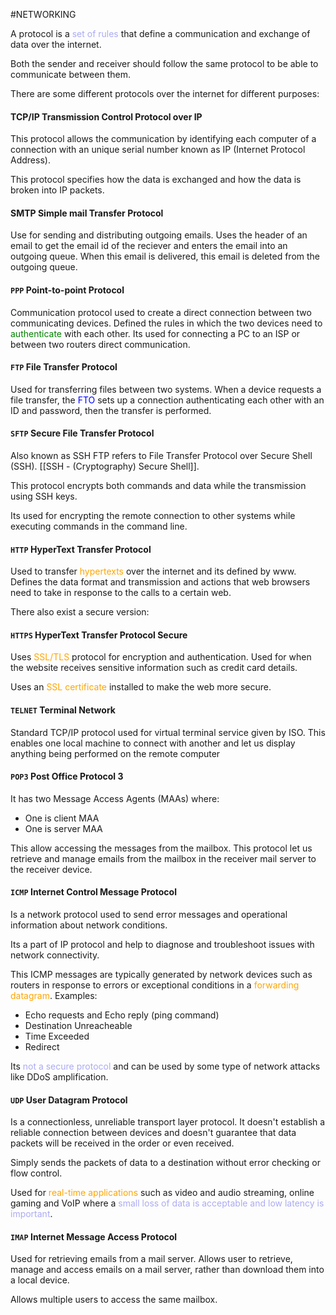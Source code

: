 #NETWORKING 

A protocol is a <span style="color:#ababf5;">set of rules</span> that define a communication and exchange of data over the internet. 

Both the sender and receiver should follow the same protocol to be able to communicate between them. 

There are some different protocols over the internet for different purposes: 

#### TCP/IP Transmission Control Protocol over IP

This protocol allows the communication by identifying each computer of a connection with an unique serial number known as IP (Internet Protocol Address). 

This protocol specifies how the data is exchanged and how the data is broken into IP packets. 

#### SMTP Simple mail Transfer Protocol

Use for sending and distributing outgoing emails. 
Uses the header of an email to get the email id of the reciever and enters the email into an outgoing queue. When this email is delivered, this email is deleted from the outgoing queue. 

#### `PPP` Point-to-point Protocol

Communication protocol used to create a direct connection between two communicating devices. 
Defined the rules in which the two devices need to <span style="color:green;">authenticate</span> with each other. 
Its used for connecting a PC to an ISP or between two routers direct communication.

#### `FTP` File Transfer Protocol

Used for transferring files between two systems. 
When a device requests a file transfer, the <span style="color:blue;">FTO</span> sets up a connection authenticating each other with an ID and password, then the transfer is performed. 

#### `SFTP` Secure File Transfer Protocol

Also known as SSH FTP refers to File Transfer Protocol over Secure Shell (SSH). [[SSH - (Cryptography) Secure Shell]]. 

This protocol encrypts both commands and data while the transmission using SSH keys. 

Its used for encrypting the remote connection to other systems while executing commands in the command line. 

#### `HTTP` HyperText Transfer Protocol

Used to transfer <span style="color:orange;">hypertexts</span> over the internet and its defined by www. 
Defines the data format and transmission and actions that web browsers need to take in response to the calls to a certain web. 

There also exist a secure version: 

#### `HTTPS` HyperText Transfer Protocol Secure

Uses <span style="color:orange;">SSL/TLS</span> protocol for encryption and authentication. Used for when the website receives sensitive information such as credit card details. 

Uses an <span style="color:orange;">SSL certificate</span> installed to make the web more secure. 

#### `TELNET` Terminal Network

Standard TCP/IP protocol used for virtual terminal service given by ISO. 
This enables one local machine to connect with another and let us display anything being performed on the remote computer

#### `POP3` Post Office Protocol 3

It has two Message Access Agents (MAAs) where: 
* One is client MAA
* One is server MAA

This allow accessing the messages from the mailbox. 
This protocol let us retrieve and manage emails from the mailbox in the receiver mail server to the receiver device. 

#### `ICMP` Internet Control Message Protocol

Is a network protocol used to send error messages and operational information about network conditions. 

Its a part of IP protocol and help to diagnose and troubleshoot issues with network connectivity. 

This ICMP messages are typically generated by network devices such as routers in response to errors or exceptional conditions in a <span style ="color:orange;">forwarding datagram</span>. Examples: 

* Echo requests and Echo reply (ping command)
* Destination Unreacheable
* Time Exceeded
* Redirect

Its <span style="color:#ababf5;">not a secure protocol</span> and can be used by some type of network attacks like DDoS amplification. 

#### `UDP` User Datagram Protocol

Is a connectionless, unreliable transport layer protocol. 
It doesn't establish a reliable connection between devices and doesn't guarantee that data packets will be received in the order or even received. 

Simply sends the packets of data to a destination without error checking or flow control. 

Used for <span style="color:orange;">real-time applications</span> such as video and audio streaming, online gaming and VoIP where a <span style="color:#ababf5;">small loss of data is acceptable and low latency is important</span>. 


#### `IMAP` Internet Message Access Protocol

Used for retrieving emails from a mail server. 
Allows user to retrieve, manage and access emails on a mail server, rather than download them into a local device.

Allows multiple users to access the same mailbox. 


